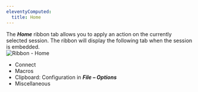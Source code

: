 ```yaml
---
eleventyComputed:
  title: Home
---
```

The ***Home*** ribbon tab allows you to apply an action on the currently selected session. The ribbon will display the following tab when the session is embedded.  
![Ribbon - Home](https://webdevolutions.azureedge.net/docs/en/rdm/windows/clip10672.png) 

* Connect 
* Macros 
* Clipboard: Configuration in ***File – Options*** 
* Miscellaneous 

